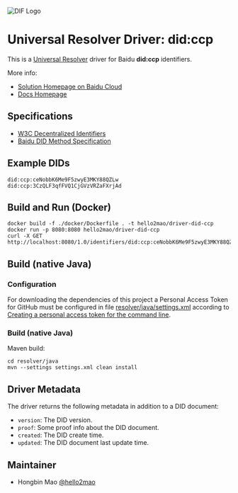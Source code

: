![DIF Logo](https://raw.githubusercontent.com/decentralized-identity/universal-resolver/master/docs/logo-dif.png)

# Universal Resolver Driver: did:ccp

This is a [Universal Resolver](https://github.com/decentralized-identity/universal-resolver/) driver for Baidu **did:ccp** identifiers.

More info: 

- [Solution Homepage on Baidu Cloud](https://cloud.baidu.com/solution/digitalIdentity.html)
- [Docs Homepage](https://did.baidu.com)

## Specifications

* [W3C Decentralized Identifiers](https://w3c.github.io/did-core/)
* [Baidu DID Method Specification](https://did.baidu.com/did-spec/)

## Example DIDs

```
did:ccp:ceNobbK6Me9F5zwyE3MKY88QZLw
did:ccp:3CzQLF3qfFVQ1CjGVzVRZaFXrjAd
```

## Build and Run (Docker)

```
docker build -f ./docker/Dockerfile . -t hello2mao/driver-did-ccp
docker run -p 8080:8080 hello2mao/driver-did-ccp
curl -X GET http://localhost:8080/1.0/identifiers/did:ccp:ceNobbK6Me9F5zwyE3MKY88QZLw
```

## Build (native Java)

### Configuration
For downloading the dependencies of this project a Personal Access Token for GitHub must be configured in file [resolver/java/settings.xml](https://github.com/decentralized-identity/uni-resolver-driver-did-ccp/blob/release-0.1.x/settings.xml) according to [Creating a personal access token for the command line](https://help.github.com/en/github/authenticating-to-github/creating-a-personal-access-token-for-the-command-line).

### Build (native Java)

Maven build:

	cd resolver/java
	mvn --settings settings.xml clean install


## Driver Metadata

The driver returns the following metadata in addition to a DID document:

* `version`: The DID version.
* `proof`: Some proof info about the DID document.
* `created`: The DID create time.
* `updated`: The DID document last update time.

## Maintainer

- Hongbin Mao [@hello2mao](https://github.com/hello2mao)
